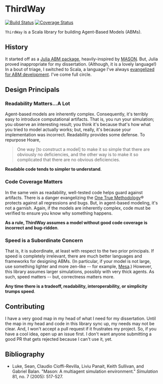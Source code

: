 # ThirdWay

[![Build Status](https://travis-ci.org/generativists/ThirdWay.svg?branch=master)](https://travis-ci.org/generativists/ThirdWay)
[![Coverage Status](https://coveralls.io/repos/jbn/ThirdWay/badge.svg?branch=master&service=github)](https://coveralls.io/github/jbn/ThirdWay?branch=master)

`ThirdWay` is a Scala library for building Agent-Based Models (ABMs). 

## History

It started off as a 
[Julia ABM package](https://github.com/jbn/ThirdWay.jl), 
heavily-inspired by 
[MASON](https://cs.gmu.edu/~eclab/projects/mason/). But, Julia 
proved inappropriate for my dissertation. (Although, it is a lovely language!)
In a bout of triage, I switched to Scala, a language I've always 
[evangelized for ABM development](https://github.com/jbn/ScalaOnMason). 
I've come full circle. 


## Design Principals 

### Readability Matters...A Lot

Agent-based models are inherently complex. Consequently, it's terribly easy to 
introduce computational artifacts. That is, you run your simulation; you 
observe an interesting result; you think it's because that's how what you 
tried to model actually works; but, really, it's because your implementation 
was incorrect. Readability provides some defense. To repurpose Hoare,

> One way [to construct a model] to make it so simple that there are obviously 
> no deficiencies, and the other way is to make it so complicated that there 
> are no obvious deficiencies.

**Readable code tends to simpler to understand**.


### Code Coverage Matters

In the same vein as readability, well-tested code helps guard against 
artifacts. There is a danger evangelizing the 
[One True Methodology](http://programming-motherfucker.com/)® protects against 
all regressions and bugs. But, in agent-based modeling, it's not a garnish. 
Again, if the models are inherently complex, code must be verified to ensure 
you know why something happens. 

**As a rule, ThirdWay assumes a model without good code coverage is incorrect 
and bug-ridden**.


### Speed is a Subordinate Concern

That is, it is subordinate, at least with respect to the two prior principals. 
If speed is completely irrelevant, there are much better languages and 
frameworks for designing ABMs. (In particular, if your model is not large, use 
something lighter and more zen-like -- for example, 
[Mesa](https://github.com/projectmesa/mesa).) However, this library assumes 
larger simulations, possibly with very thick agents. As such, speed matters -- 
but, correctness matters more. 

**Any time there is a tradeoff, readability, interoperability, or simplicity 
trumps speed**.


## Contributing 

I have a very good map in my head of what I need for my dissertation. Until 
the map in my head and code in this library sync up, my needs may not be 
clear. And, I won't accept a pull request if it frustrates my project. So, if 
you have a cool idea, open up an issue first. I don't want anyone submitting a 
good PR that gets rejected because I can't use it, yet.


## Bibliography

- Luke, Sean, Claudio Cioffi-Revilla, Liviu Panait, Keith Sullivan, and 
  Gabriel Balan. "Mason: A multiagent simulation environment." *Simulation* 
  81, no. 7 (2005): 517-527.
